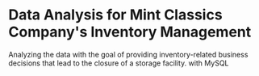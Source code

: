 # Data Analysis for Mint Classics Company's Inventory Management
Analyzing the data with the goal of providing inventory-related business decisions that lead to the closure of a storage facility. with MySQL
